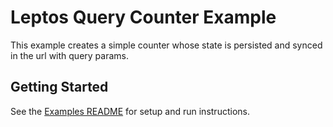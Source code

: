 # Leptos Query Counter Example

This example creates a simple counter whose state is persisted and synced in the url with query params.

## Getting Started

See the [Examples README](../README.md) for setup and run instructions.
